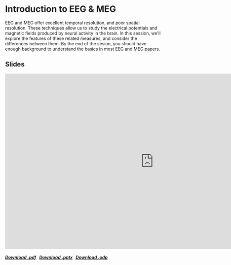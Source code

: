 # Introduction to EEG & MEG

EEG and MEG offer excellent temporal resolution, and poor spatial resolution. These techniques allow us to study the electrical potentials and magnetic fields produced by neural activity in the brain. In this session, we'll explore the features of these related measures, and consider the differences between them. By the end of the sesion, you should have enough background to understand the basics in most EEG and MEG papers.

## Slides

<iframe src="https://docs.google.com/presentation/d/e/2PACX-1vQdfqwV3rWesLTGaoP7MOBPVLtNOH8YvtVDM_xDyYNCDTMQCa-m11h1WC80YPlI11kw_J5e_CuQCanP/embed?start=false&loop=false" frameborder="0" width="960" height="569" allowfullscreen="true" mozallowfullscreen="true" webkitallowfullscreen="true"></iframe>

<h5>
<a href=https://docs.google.com/presentation/d/1tju69sBAfXWXpZQ9h8JoQOVPl9Nqr4ocsYFBkeiMvKo/export/pdf><i class="fa-solid fa-file-pdf"></i> Download .pdf</a>
&nbsp;
<a href=https://docs.google.com/presentation/d/1tju69sBAfXWXpZQ9h8JoQOVPl9Nqr4ocsYFBkeiMvKo/export/pptx><i class="fa-solid fa-file-powerpoint"></i> Download .pptx</a>
&nbsp;
<a href=https://docs.google.com/presentation/d/1tju69sBAfXWXpZQ9h8JoQOVPl9Nqr4ocsYFBkeiMvKo/export/odp><i class="fa-solid fa-file"></i> Download .odp</a>
</h5>

